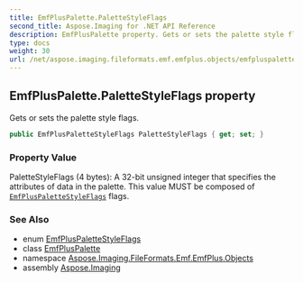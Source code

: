 ```yaml
---
title: EmfPlusPalette.PaletteStyleFlags
second_title: Aspose.Imaging for .NET API Reference
description: EmfPlusPalette property. Gets or sets the palette style flags
type: docs
weight: 30
url: /net/aspose.imaging.fileformats.emf.emfplus.objects/emfpluspalette/palettestyleflags/
---
```

## EmfPlusPalette.PaletteStyleFlags property

Gets or sets the palette style flags.

```csharp
public EmfPlusPaletteStyleFlags PaletteStyleFlags { get; set; }
```

### Property Value

PaletteStyleFlags (4 bytes): A 32-bit unsigned integer that specifies the attributes of data in the palette. This value MUST be composed of [`EmfPlusPaletteStyleFlags`](../../../aspose.imaging.fileformats.emf.emfplus.consts/emfpluspalettestyleflags/) flags.

### See Also

* enum [EmfPlusPaletteStyleFlags](../../../aspose.imaging.fileformats.emf.emfplus.consts/emfpluspalettestyleflags/)
* class [EmfPlusPalette](../)
* namespace [Aspose.Imaging.FileFormats.Emf.EmfPlus.Objects](../../emfpluspalette/)
* assembly [Aspose.Imaging](../../../)



